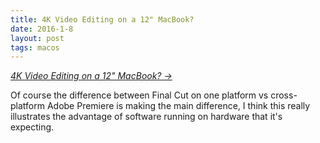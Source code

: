 ```yaml
---
title: 4K Video Editing on a 12" MacBook?
date: 2016-1-8
layout: post
tags: macos
---
```


_[4K Video Editing on a 12" MacBook? &rarr;](https://www.youtube.com/watch?v=KnapaZYD2cU)_

Of course the difference between Final Cut on one platform vs cross-platform Adobe Premiere is making the main difference, I think this really illustrates the advantage of software running on hardware that it's expecting.
